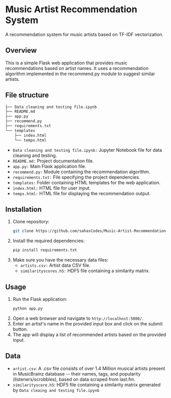# Music Artist Recommendation System
A recommendation system for music artists based on TF-IDF vectorization.

## Overview
This is a simple Flask web application that provides music recommendations based on artist names. It uses a recommendation algorithm implemented in the recommend.py module to suggest similar artists.
## File structure
```bash
├── Data cleaning and testing file.ipynb
├── README.md
├── app.py
├── recommend.py
├── requirements.txt
└── templates
    ├── index.html
    └── tempx.html
```
* `Data cleaning and testing file.ipynb:` Jupyter Notebook file for data cleaning and testing.
* `README.md:` Project documentation file.
* `app.py:` Main Flask application file.
* `recommend.py:` Module containing the recommendation algorithm.
* `requirements.txt:` File specifying the project dependencies.
* `templates:` Folder containing HTML templates for the web application.
* `index.html:` HTML file for user input.
* `tempx.html:` HTML file for displaying the recommendation output.
## Installation
1. Clone repository:
   ```bash
   git clone https://github.com/sahasCodes/Music-Artist-Recommendation-System
   ```
2. Install the required dependencies:
   ```bash
   pip install requirements.txt
    ```
3. Make sure you have the necessary data files:
   * `artists.csv:` Artist data CSV file.
   * `similarityscores.h5:` HDF5 file containing a similarity matrix.

## Usage
1. Run the Flask application:
   ```bash
   python app.py
   ```
2. Open a web browser and navigate to `http://localhost:5000/`.
3. Enter an artist's name in the provided input box and click on the submit button.
4. The app will display a list of recommended artists based on the provided input.

## Data
* `artist.csv`: A .csv file  consists of over 1.4 Million musical artists present in MusicBrainz database -- their names, tags, and popularity (listeners/scrobbles), based on data scraped from last.fm.
* `similarityscore.h5`: HDF5 file containing a similarity matrix generated by `Data cleaing and testing file.ipynb`
